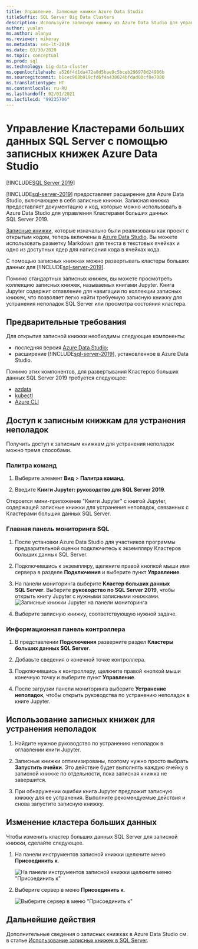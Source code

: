 ```yaml
---
title: Управление. Записные книжки Azure Data Studio
titleSuffix: SQL Server Big Data Clusters
description: Используйте записную книжку из Azure Data Studio для управления Кластерами больших данных SQL Server и устранения их неполадок.
author: yualan
ms.author: alanyu
ms.reviewer: mikeray
ms.metadata: seo-lt-2019
ms.date: 03/30/2020
ms.topic: conceptual
ms.prod: sql
ms.technology: big-data-cluster
ms.openlocfilehash: a526f4d1da472a8d5bae9c5bceb296978d24986b
ms.sourcegitcommit: b1cec968b919cfd6f4a438024bfdad00cf8e7080
ms.translationtype: HT
ms.contentlocale: ru-RU
ms.lasthandoff: 02/01/2021
ms.locfileid: "99235706"
---
```

# <a name="manage-sql-server-big-data-clusters-with-azure-data-studio-notebooks"></a>Управление Кластерами больших данных SQL Server с помощью записных книжек Azure Data Studio

[!INCLUDE[SQL Server 2019](../includes/applies-to-version/sqlserver2019.md)]

[!INCLUDE[sql-server-2019](../includes/sssql19-md.md)] предоставляет расширение для Azure Data Studio, включающее в себя записные книжки. Записная книжка предоставляет документацию и код, которые можно использовать в Azure Data Studio для управления Кластерами больших данных SQL Server 2019.

[Записные книжки](../azure-data-studio/notebooks/notebooks-guidance.md), которые изначально были реализованы как проект с открытым кодом, теперь включены в [Azure Data Studio](../azure-data-studio/download-azure-data-studio.md). Вы можете использовать разметку Markdown для текста в текстовых ячейках и одно из доступных ядер для написания кода в ячейках кода.

С помощью записных книжках можно развертывать кластеры больших данных для [!INCLUDE[sql-server-2019](../includes/sssql19-md.md)].

Помимо стандартных записных книжек, вы можете просмотреть коллекцию записных книжек, называемых книгами Jupyter. Книга Jupyter содержит оглавление для навигации по коллекции записных книжек, что позволяет легко найти требуемую записную книжку для устранения неполадок SQL Server или просмотра состояния кластера.

## <a name="prerequisites"></a>Предварительные требования

Для открытия записной книжки необходимы следующие компоненты:

* последняя версия [Azure Data Studio](../azure-data-studio/download-azure-data-studio.md);
* расширение [!INCLUDE[sql-server-2019](../includes/sssql19-md.md)], установленное в Azure Data Studio.

Помимо этих компонентов, для развертывания Кластеров больших данных SQL Server 2019 требуется следующее:

* [azdata](../azdata/install/deploy-install-azdata.md)
* [kubectl](https://kubernetes.io/docs/tasks/tools/install-kubectl/#install-kubectl-binary-using-native-package-management)
* [Azure CLI](/cli/azure/install-azure-cli)

## <a name="access-troubleshooting-notebooks"></a>Доступ к записным книжкам для устранения неполадок

Получить доступ к записным книжкам для устранения неполадок можно тремя способами.

### <a name="command-palette"></a>Палитра команд

1. Выберите элемент **Вид** > **Палитра команд**.

2. Введите **Книги Jupyter: руководство для SQL Server 2019**.

Откроется мини-приложение "Книги Jupyter" с книгой Jupyter, содержащей записные книжки для устранения неполадок, связанных с Кластерами больших данных SQL Server.

### <a name="sql-master-dashboard"></a>Главная панель мониторинга SQL

1. После установки Azure Data Studio для участников программы предварительной оценки подключитесь к экземпляру Кластеров больших данных SQL Server.

2. Подключившись к экземпляру, щелкните правой кнопкой мыши имя сервера в разделе **Подключения** и выберите пункт **Управление**.

3. На панели мониторинга выберите **Кластер больших данных SQL Server**. Выберите **руководство по SQL Server 2019**, чтобы открыть книгу Jupyter с нужными записными книжками.
    ![Записные книжки Jupyter на панели мониторинга](media/manage-notebooks/jupyter-book-button.png)

4. Выберите записную книжку, соответствующую нужной задаче.

### <a name="controller-dashboard"></a>Информационная панель контроллера

1. В представлении **Подключения** разверните раздел **Кластеры больших данных SQL Server**.

2. Добавьте сведения о конечной точке контроллера.

3. Подключившись к контроллеру, щелкните правой кнопкой мыши конечную точку и выберите пункт **Управление**.

4. После загрузки панели мониторинга выберите **Устранение неполадок**, чтобы открыть руководства по устранению неполадок в книге Jupyter.

## <a name="use-troubleshooting-notebooks"></a>Использование записных книжек для устранения неполадок

1. Найдите нужное руководство по устранению неполадок в оглавлении книги Jupyter.

2. Записные книжки оптимизированы, поэтому нужно просто выбрать **Запустить ячейки**. Это действие будет выполнять каждую ячейку в записной книжке по отдельности, пока записная книжка не завершится.

3. При обнаружении ошибки книга Jupyter предложит записную книжку для ее устранения. Выполните рекомендуемые действия и снова запустите записную книжку.

## <a name="change-the-big-data-cluster"></a>Изменение кластера больших данных

Чтобы изменить кластер больших данных SQL Server для записной книжки, сделайте следующее.

1. На панели инструментов записной книжки щелкните меню **Присоединить к**.

   ![На панели инструментов записной книжки щелкните меню "Присоединить к"](./media/notebooks-how-to-manage/select-attach-to-1.png)

2. Выберите сервер в меню **Присоединить к**.

   ![Выберите сервер в меню "Присоединить к"](./media/notebooks-how-to-manage/select-attach-to-2.png)

## <a name="next-steps"></a>Дальнейшие действия

Дополнительные сведения о записных книжках в Azure Data Studio см. в статье [Использование записных книжек в SQL Server](../azure-data-studio/notebooks/notebooks-guidance.md).